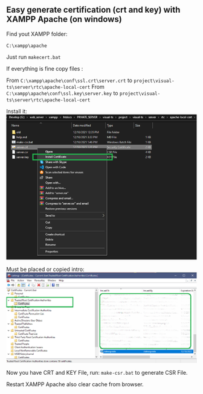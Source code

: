 
## Easy generate certification (crt and key) with XAMPP Apache (on windows)

Find yout XAMPP folder:
```
C:\xampp\apache
```

Just run `makecert.bat`

If everything is fine copy files :

From `C:\xampp\apache\conf\ssl.crt\server.crt` to `project\visual-ts\server\rtc\apache-local-cert`
From `C:\xampp\apache\conf\ssl.key\server.key` to `project\visual-ts\server\rtc\apache-local-cert`

Install it:
![install cert](https://github.com/zlatnaspirala/visual-ts-game-engine/blob/dev/nonproject-files/cert-install-win.png)


Must be placed or copied intro:
![install cert](https://github.com/zlatnaspirala/visual-ts-game-engine/blob/dev/nonproject-files/certmgr-mmc.png)

Now you have CRT and KEY File, run: `make-csr.bat` to generate CSR File.

Restart XAMPP Apache also clear cache from browser.
